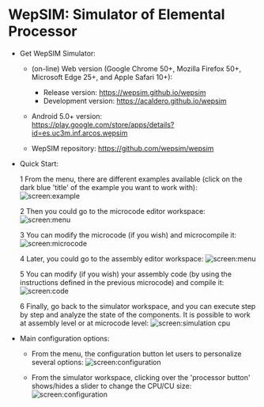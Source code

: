 # WepSIM: Simulator of Elemental Processor 

+ Get WepSIM Simulator:

   * (on-line) Web version (Google Chrome 50+, Mozilla Firefox 50+, Microsoft Edge 25+, and Apple Safari 10+): <br/>
     * Release version: https://wepsim.github.io/wepsim
     * Development version: https://acaldero.github.io/wepsim

   * Android 5.0+ version: <br/> 
https://play.google.com/store/apps/details?id=es.uc3m.inf.arcos.wepsim

   * WepSIM repository: https://github.com/wepsim/wepsim

+ Quick Start:

   1 From the menu, there are different examples available (click on the dark blue 'title' of the example you want to work with):
     ![screen:example](https://raw.githubusercontent.com/wepsim/wepsim/master/help/simulator/simulator015.jpg)

   2 Then you could go to the microcode editor workspace: 
     ![screen:menu](https://raw.githubusercontent.com/wepsim/wepsim/master/help/simulator/firmware001.jpg)

   3 You can modify the microcode (if you wish) and microcompile it: 
     ![screen:microcode](https://raw.githubusercontent.com/wepsim/wepsim/master/help/simulator/firmware002.jpg)

   4 Later, you could go to the assembly editor workspace: 
     ![screen:menu](https://raw.githubusercontent.com/wepsim/wepsim/master/help/simulator/assembly002.jpg)

   5 You can modify (if you wish) your assembly code (by using the instructions defined in the previous microcode) and compile it: 
     ![screen:code](https://raw.githubusercontent.com/wepsim/wepsim/master/help/simulator/assembly003.jpg)

   6 Finally, go back to the simulator workspace, and you can execute step by step and analyze the state of the components.
     It is possible to work at assembly level or at microcode level: 
     ![screen:simulation cpu](https://raw.githubusercontent.com/acaldero/wepsim/master/tutorials/welcome/simulation_xinstruction.gif)

+ Main configuration options:

   + From the menu, the configuration button let users to personalize several options:
     ![screen:configuration](https://raw.githubusercontent.com/acaldero/wepsim/master/tutorials/welcome/config_usage.gif)

   + From the simulator workspace, clicking over the 'processor button' shows/hides a slider to change the CPU/CU size:
     ![screen:configuration](https://raw.githubusercontent.com/wepsim/wepsim/master/help/simulator/simulator013.jpg)

